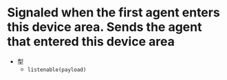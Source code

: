 # Signaled when the first agent enters this device area. Sends the agent that entered this device area

- 型
  - `listenable(payload)`

